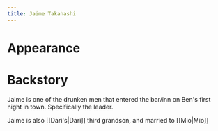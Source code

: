 ```yaml
---
title: Jaime Takahashi
---
```


# Appearance



# Backstory

Jaime is one of the drunken men that entered the bar/inn on Ben's first night in town. Specifically the leader.


Jaime is also [[Dari's|Dari]] third grandson, and married to [[Mio|Mio]]
